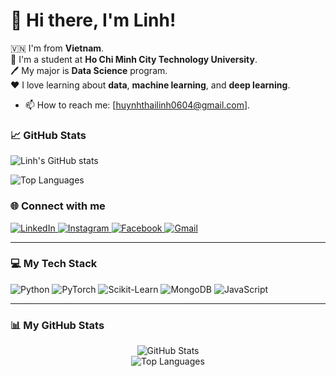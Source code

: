 # 👋 Hi there, I'm Linh!

🇻🇳 I'm from **Vietnam**.  
📖 I'm a student at **Ho Chi Minh City Technology University**.  
🖊️ My major is **Data Science** program.  
❤️ I love learning about **data**, **machine learning**, and **deep learning**.
* 📫 How to reach me: [huynhthailinh0604@gmail.com].


### 📈 GitHub Stats
![Linh's GitHub stats](https://github-readme-stats.vercel.app/api?username=HTLinh0604&show_icons=true&theme=radical)

![Top Languages](https://github-readme-stats.vercel.app/api/top-langs/?username=HTLinh0604&layout=compact&theme=radical)


### 🌐 Connect with me

<p align="left">
  <a href="[https://www.linkedin.com/in/huynhthailinh/]" target="_blank">
    <img src="https://img.shields.io/badge/LinkedIn-0077B5?style=for-the-badge&logo=linkedin&logoColor=white" alt="LinkedIn">
  </a>
  <a href="[https://www.instagram.com/hthaislinh_7/]" target="_blank">
    <img src="https://img.shields.io/badge/Instagram-E4405F?style=for-the-badge&logo=instagram&logoColor=white" alt="Instagram">
  </a>
  <a href="[https://www.facebook.com/huynhthailinh9999]" target="_blank">
    <img src="https://img.shields.io/badge/Facebook-1877F2?style=for-the-badge&logo=facebook&logoColor=white" alt="Facebook">
  </a>
  <a href="mailto:[huynhthailinh0604L@gmail.com]" target="_blank">
    <img src="https://img.shields.io/badge/Gmail-D14836?style=for-the-badge&logo=gmail&logoColor=white" alt="Gmail">
  </a>
</p>

---

### 💻 My Tech Stack

<p align="left">
  <img src="https://img.shields.io/badge/Python-3776AB?style=for-the-badge&logo=python&logoColor=white" alt="Python">
  <img src="https://img.shields.io/badge/PyTorch-EE4C2C?style=for-the-badge&logo=pytorch&logoColor=white" alt="PyTorch">
  <img src="https://img.shields.io/badge/Scikit--Learn-F7931E?style=for-the-badge&logo=scikit-learn&logoColor=white" alt="Scikit-Learn">
  <img src="https://img.shields.io/badge/MongoDB-47A248?style=for-the-badge&logo=mongodb&logoColor=white" alt="MongoDB">
  <img src="https://img.shields.io/badge/JavaScript-F7DF1E?style=for-the-badge&logo=javascript&logoColor=black" alt="JavaScript">
</p>

---

### 📊 My GitHub Stats

<p align="center">
  <img src="https://github-readme-stats.vercel.app/api?username=YOUR-USERNAME&show_icons=true&theme=dracula&include_all_commits=true&count_private=true" alt="GitHub Stats">
  <br>
  <img src="https://github-readme-stats.vercel.app/api/top-langs/?username=YOUR-USERNAME&layout=compact&langs_count=8&theme=dracula" alt="Top Languages">
</p>
